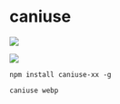 # caniuse

![](https://pics-nlp1.onrender.com/img/20200421203054.png)


![](https://pics-nlp1.onrender.com/img/20200425145350.png)

``` shell
npm install caniuse-xx -g

caniuse webp
```
